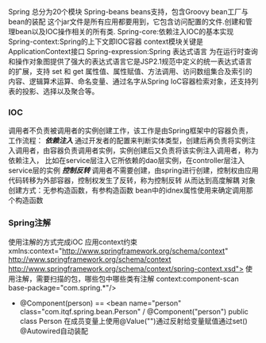 Spring 总分为20个模块
Spring-beans beans支持，包含Groovy bean工厂与bean的装配
这个jar文件是所有应用都要用到，它包含访问配置的文件.创建和管理bean以及IOC操作相关的所有类.
Spring-core:依赖注入IOC的基本实现
Spring-context:Spring的上下文即IOC容器
context模块关键是ApplicationContext接口
Spring-expression:Spring 表达式语言
为在运行时查询和操作对象图提供了强大的表达式语言它是JSP2.1规范中定义的统一表达式语言的扩展，支持 set 和 get 属性值、属性赋值、方法调用、访问数组集合及索引的内容、逻辑算术运算、命名变量、通过名字从Spring IoC容器检索对象，还支持列表的投影、选择以及聚合等。

### IOC
调用者不负责被调用者的实例创建工作，该工作是由Spring框架中的容器负责，
工作流程：
 ***依赖注入***
    通过开发者的配置来判断实体类型，创建后再负责将实例注入调用者，由容器负责调用者实例，实例创建后又负责将该实例注入调用者，称为依赖注入，
    比如在service层注入它所依赖的dao层实例，在controller层注入service层的实例
  ***控制反转***
    调用者不需要创建，由spring进行创建，控制权由应用代码转移为外部容器，控制权发生了反转，称为控制反转
    从而达到高度解耦
    对象创建方式：无参构造函数，有参构造函数
    bean中的idnex属性使用来确定调用那个构造函数
### Spring注解
使用注解的方式完成iOC
应用context约束
xmlns:context="http://www.springframework.org/schema/context"
 http://www.springframework.org/schema/context http://www.springframework.org/schema/context/spring-context.xsd">
 使用注解，需要扫描的包，哪些包中哪些类有注解
context:component-scan base-package="com.spring.*"/>
* @Component(person) == <bean name="person" class="com.itqf.spring.bean.Person" /
@Component("person")
public class Person
在成员变量上使用@Value("")通过反射给变量赋值通过set()
@Autowired自动装配
